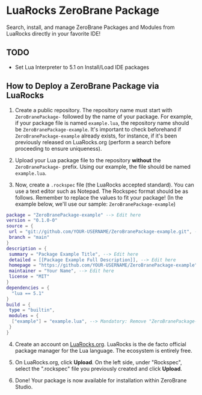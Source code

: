 # LuaRocks ZeroBrane Package
Search, install, and manage ZeroBrane Packages and Modules from LuaRocks directly in your favorite IDE!

## TODO

* Set Lua Interpreter to 5.1 on Install/Load IDE packages

## How to Deploy a ZeroBrane Package via LuaRocks

1. Create a public repository. The repository name must start with `ZeroBranePackage-` followed by the name of your package. For example, if your package file is named `example.lua`, the repository name should be `ZeroBranePackage-example`. It's important to check beforehand if `ZeroBranePackage-example` already exists, for instance, if it's been previously released on LuaRocks.org (perform a search before proceeding to ensure uniqueness).

2. Upload your Lua package file to the repository **without** the `ZeroBranePackage-` prefix. Using our example, the file should be named `example.lua`.

3. Now, create a `.rockspec` file (the LuaRocks accepted standard). You can use a text editor such as Notepad. The Rockspec format should be as follows. Remember to replace the values to fit your package! (In the example below, we'll use our sample: `ZeroBranePackage-example`)

```lua
package = "ZeroBranePackage-example" --> Edit here
version = "0.1.0-0"
source = {
 url = "git://github.com/YOUR-USERNAME/ZeroBranePackage-example.git", --> Edit here
 branch = "main"
}
description = {
 summary = "Package Example Title", --> Edit here
 detailed = [[Package Example Full Description]], --> Edit here
 homepage = "https://github.com/YOUR-USERNAME/ZeroBranePackage-example", --> Edit here
 maintainer = "Your Name", --> Edit here
 license = "MIT"
}
dependencies = {
  "lua == 5.1"
}
build = {
 type = "builtin",
 modules = {
  ["example"] = "example.lua", --> Mandatory: Remove "ZeroBranePackage-" prefix here
 }
}
```

4. Create an account on [LuaRocks.org](https://luarocks.org). LuaRocks is the de facto official package manager for the Lua language. The ecosystem is entirely free.

5. On LuaRocks.org, click **Upload**. On the left side, under "Rockspec", select the ".rockspec" file you previously created and click **Upload**.

6. Done! Your package is now available for installation within ZeroBrane Studio.
